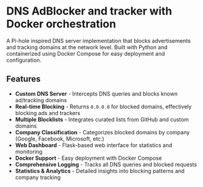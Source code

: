 # DNS AdBlocker and tracker with Docker orchestration

A Pi-hole inspired DNS server implementation that blocks advertisements and tracking domains at the network level. Built with Python and containerized using Docker Compose for easy deployment and configuration.

## Features

- **Custom DNS Server** - Intercepts DNS queries and blocks known ad/tracking domains
- **Real-time Blocking** - Returns `0.0.0.0` for blocked domains, effectively blocking ads and trackers
- **Multiple Blocklists** - Integrates curated lists from GitHub and custom domains
- **Company Classification** - Categorizes blocked domains by company (Google, Facebook, Microsoft, etc.)
- **Web Dashboard** - Flask-based web interface for statistics and monitoring
- **Docker Support** - Easy deployment with Docker Compose
- **Comprehensive Logging** - Tracks all DNS queries and blocked requests
- **Statistics & Analytics** - Detailed insights into blocking patterns and company tracking

